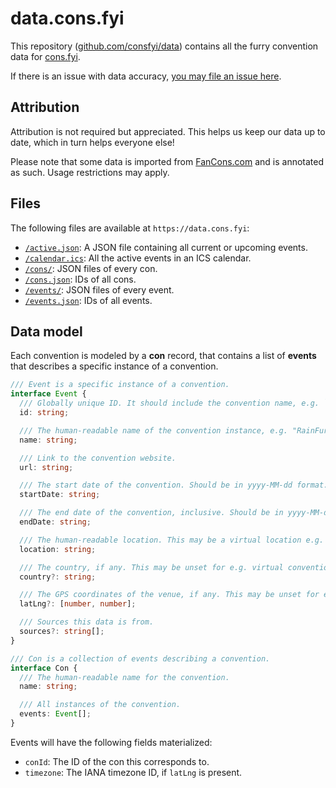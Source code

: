 # data.cons.fyi

This repository ([github.com/consfyi/data](https://github.com/consfyi/data)) contains all the furry convention data for [cons.fyi](https://cons.fyi).

If there is an issue with data accuracy, [you may file an issue here](https://github.com/consfyi/data/issues/new?template=missing-or-incorrect-convention.md).

## Attribution

Attribution is not required but appreciated. This helps us keep our data up to date, which in turn helps everyone else!

Please note that some data is imported from [FanCons.com](https://fancons.com) and is annotated as such. Usage restrictions may apply.

## Files

The following files are available at `https://data.cons.fyi`:
- [`/active.json`](/active.json): A JSON file containing all current or upcoming events.
- [`/calendar.ics`](/calendar.ics): All the active events in an ICS calendar.
- [`/cons/`](/cons/): JSON files of every con.
- [`/cons.json`](/cons.json): IDs of all cons.
- [`/events/`](/events/): JSON files of every event.
- [`/events.json`](/events.json): IDs of all events.

## Data model

Each convention is modeled by a **con** record, that contains a list of **events** that describes a specific instance of a convention.

```typescript
/// Event is a specific instance of a convention.
interface Event {
  /// Globally unique ID. It should include the convention name, e.g. `rainfurrest-2016`.
  id: string;

  /// The human-readable name of the convention instance, e.g. "RainFurrest 2016".
  name: string;

  /// Link to the convention website.
  url: string;

  /// The start date of the convention. Should be in yyyy-MM-dd format.
  startDate: string;

  /// The end date of the convention, inclusive. Should be in yyyy-MM-dd format.
  endDate: string;

  /// The human-readable location. This may be a virtual location e.g. "VRChat".
  location: string;

  /// The country, if any. This may be unset for e.g. virtual conventions.
  country?: string;

  /// The GPS coordinates of the venue, if any. This may be unset for e.g. virtual conventions.
  latLng?: [number, number];

  /// Sources this data is from.
  sources?: string[];
}

/// Con is a collection of events describing a convention.
interface Con {
  /// The human-readable name for the convention.
  name: string;

  /// All instances of the convention.
  events: Event[];
}
```

Events will have the following fields materialized:
- `conId`: The ID of the con this corresponds to.
- `timezone`: The IANA timezone ID, if `latLng` is present.

